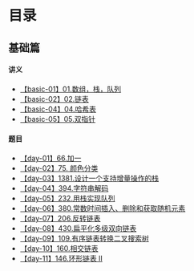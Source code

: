<!--
 * @Descripttion: 
 * @version: 
 * @Author: tina.cai
 * @Date: 2020-06-02 15:15:20
 * @LastEditors: tina.cai
 * @LastEditTime: 2020-06-11 17:23:10
--> 
# 目录

## 基础篇

#### 讲义

* [【basic-01】01.数组，栈，队列](https://github.com/leetcode-pp/91alg-1/blob/master/basic-01.md)
* [【basic-02】02.链表](https://github.com/leetcode-pp/91alg-1/blob/master/basic-02.md)
* [【basic-04】04.哈希表](https://github.com/leetcode-pp/91alg-1/blob/master/basic-04.md)
* [【basic-05】05.双指针](https://lucifer.ren/blog/2020/05/26/91algo-basic-05.two-pointer/)


#### 题目

* [【day-01】66.加一](./basic/day-01.md)
* [【day-02】75. 颜色分类](./basic/day-02.md)
* [【day-03】1381.设计一个支持增量操作的栈](./basic/day-03.md)
* [【day-04】394.字符串解码](./basic/day-04.md)
* [【day-05】232.用栈实现队列](./basic/day-05.md)
* [【day-06】380.常数时间插入、删除和获取随机元素](./basic/day-06.md)
* [【day-07】206.反转链表](./basic/day-07.md)
* [【day-08】430.扁平化多级双向链表](./basic/day-08.md)
* [【day-09】109.有序链表转换二叉搜索树](./basic/day-09.md)
* [【day-10】160.相交链表](./basic/day-10.md)
* [【day-11】146.环形链表 II](./basic/day-11.md)

